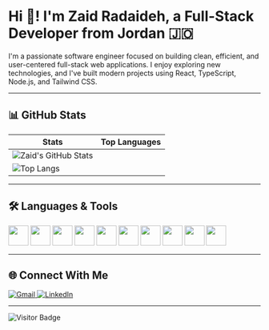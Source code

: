 # Hi 👋! I'm Zaid Radaideh, a Full-Stack Developer from Jordan 🇯🇴

I'm a passionate software engineer focused on building clean, efficient, and user-centered full-stack web applications. I enjoy exploring new technologies, and I've built modern projects using React, TypeScript, Node.js, and Tailwind CSS.

---

## 📊 GitHub Stats

| Stats | Top Languages |
|-------|---------------|
|![Zaid's GitHub Stats](https://github-readme-stats.vercel.app/api?username=ZaidAR49&show_icons=true&include_all_commits=true&count_private=true&hide_rank=false&theme=radical&cache_seconds=0)|
![Top Langs](https://github-readme-stats.vercel.app/api/top-langs/?username=ZaidAR49&layout=compact&theme=radical) |

---

## 🛠️ Languages & Tools

<p align="left">
  <img src="https://cdn.jsdelivr.net/gh/devicons/devicon/icons/javascript/javascript-original.svg" width="40" />
  <img src="https://cdn.jsdelivr.net/gh/devicons/devicon/icons/typescript/typescript-original.svg" width="40" />
  <img src="https://cdn.jsdelivr.net/gh/devicons/devicon/icons/react/react-original.svg" width="40" />
  <img src="https://cdn.jsdelivr.net/gh/devicons/devicon/icons/html5/html5-original.svg" width="40" />
  <img src="https://cdn.jsdelivr.net/gh/devicons/devicon/icons/css3/css3-original.svg" width="40" />
  <img src="https://cdn.jsdelivr.net/gh/devicons/devicon/icons/nodejs/nodejs-original.svg" width="40" />
  <img src="https://cdn.jsdelivr.net/gh/devicons/devicon/icons/csharp/csharp-original.svg" width="40" />
  <img src="https://cdn.jsdelivr.net/gh/devicons/devicon/icons/postgresql/postgresql-original.svg" width="40" />
  <img src="https://cdn.jsdelivr.net/gh/devicons/devicon/icons/figma/figma-original.svg" width="40" />
  <img src="https://cdn.jsdelivr.net/gh/devicons/devicon/icons/git/git-original.svg" width="40" />
</p>

---

## 🌐 Connect With Me

<p align="left">
  <a href="mailto:ZaidAR49.dev@gmail.com" target="_blank">
    <img src="https://img.shields.io/badge/Gmail-D14836?style=for-the-badge&logo=gmail&logoColor=white" alt="Gmail"/>
  </a>
  <a href="https://www.linkedin.com/in/zaid-radaideh/" target="_blank">
    <img src="https://img.shields.io/badge/LinkedIn-0A66C2?style=for-the-badge&logo=linkedin&logoColor=white" alt="LinkedIn"/>
  </a>
</p>

---

![Visitor Badge](https://komarev.com/ghpvc/?username=ZaidAR49&style=flat-square)
